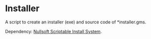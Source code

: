 # Installer

A script to create an installer (exe) and source code of *installer.gms.

Dependency: [Nullsoft Scriptable Install System](http://nsis.sourceforge.net/Main_Page).
